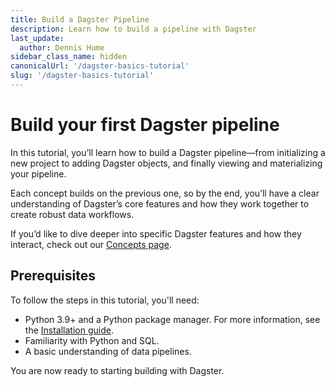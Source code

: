 ```yaml
---
title: Build a Dagster Pipeline
description: Learn how to build a pipeline with Dagster
last_update:
  author: Dennis Hume
sidebar_class_name: hidden
canonicalUrl: '/dagster-basics-tutorial'
slug: '/dagster-basics-tutorial'
---
```


# Build your first Dagster pipeline

In this tutorial, you’ll learn how to build a Dagster pipeline—from initializing a new project to adding Dagster objects, and finally viewing and materializing your pipeline.

Each concept builds on the previous one, so by the end, you’ll have a clear understanding of Dagster’s core features and how they work together to create robust data workflows.

If you’d like to dive deeper into specific Dagster features and how they interact, check out our [Concepts page](/getting-started/concepts).

## Prerequisites

To follow the steps in this tutorial, you'll need:

- Python 3.9+ and a Python package manager. For more information, see the [Installation guide](/getting-started/installation).
- Familiarity with Python and SQL.
- A basic understanding of data pipelines.

You are now ready to starting building with Dagster.
